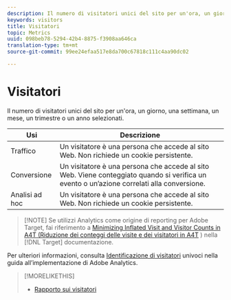 ```yaml
---
description: Il numero di visitatori unici del sito per un'ora, un giorno, una settimana, un mese, un trimestre o un anno selezionati.
keywords: visitors
title: Visitatori
topic: Metrics
uuid: 098beb78-5294-42b4-8875-f3908aa646ca
translation-type: tm+mt
source-git-commit: 99ee24efaa517e8da700c67818c111c4aa90dc02

---
```



# Visitatori

Il numero di visitatori unici del sito per un'ora, un giorno, una settimana, un mese, un trimestre o un anno selezionati.

| Usi | Descrizione |
|---|---|
| Traffico | Un visitatore è una persona che accede al sito Web. Non richiede un cookie persistente. |
| Conversione | Un visitatore è una persona che accede al sito Web. Viene conteggiato quando si verifica un evento o un’azione correlati alla conversione. |
| Analisi ad hoc | Un visitatore è una persona che accede al sito Web. Non richiede un cookie persistente. |

> [!NOTE] Se utilizzi Analytics come origine di reporting per Adobe Target, fai riferimento a [Minimizing Inflated Visit and Visitor Counts in A4T (Riduzione dei conteggi delle visite e dei visitatori in A4T](https://marketing.adobe.com/resources/help/en_US/target/a4t/minimizing-inflated-visit-and-visitor-counts-a4t.html) ) nella [!DNL Target] documentazione.

Per ulteriori informazioni, consulta [Identificazione di visitatori](https://marketing.adobe.com/resources/help/en_US/sc/implement/visid_overview.html) univoci nella guida all’implementazione di Adobe Analytics.

>[!MORELIKETHIS]
>
>* [Rapporto sui visitatori](/help/components/c-variables/dimensionslist/reports-visitors.md)

